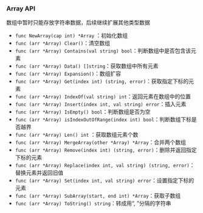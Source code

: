 ### Array API
数组中暂时只能存放字符串数据，后续继续扩展其他类型数据
* `func NewArray(cap int) *Array` ：初始化数组
* `func (arr *Array) Clear()`：清空数组
* `func (arr *Array) Contains(val string) bool`：判断数组中是否包含该元素
* `func (arr *Array) Data() []string`：获取数组中所有元素
* `func (arr *Array) Expansion()`：数组扩容
* `func (arr *Array) Get(index int) (string, error)`：获取指定下标的元素
* `func (arr *Array) IndexOf(val string) int`：返回元素在数组中的位置 
* `func (arr *Array) Insert(index int, val string) error`：插入元素
* `func (arr *Array) IsEmpty() bool`：判断数组是否为空
* `func (arr *Array) isIndexOutOfRange(index int) bool`：判断数组下标是否越界
* `func (arr *Array) Len() int` ：获取数组元素个数
* `func (arr *Array) MergeArray(other *Array) *Array`：合并两个数组
* `func (arr *Array) Remove(index int) (string, error)`：删除并返回指定下标的元素
* `func (arr *Array) Replace(index int, val string) (string, error)`：替换元素并返回旧值
* `func (arr *Array) Set(index int, val string) error`：设置指定下标的元素
* `func (arr *Array) SubArray(start, end int) *Array`：获取子数组
* `func (arr *Array) ToString() string`：转成用“, ”分隔的字符串